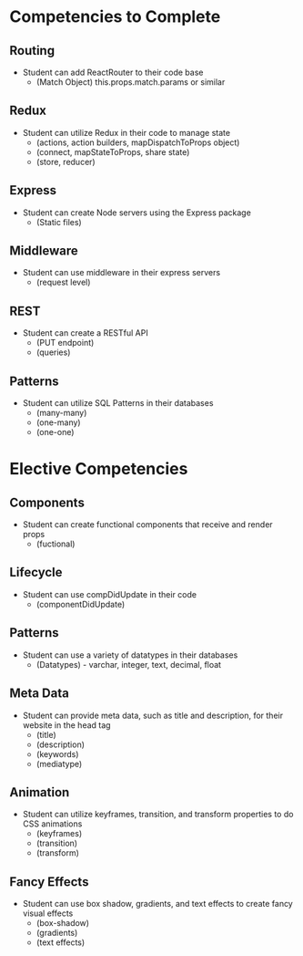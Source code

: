 # Competencies to Complete
## Routing
- Student can add ReactRouter to their code base
  - (Match Object) this.props.match.params or similar
## Redux
- Student can utilize Redux in their code to manage state
  - (actions, action builders, mapDispatchToProps object)
  - (connect, mapStateToProps, share state)
  - (store, reducer)
## Express
- Student can create Node servers using the Express package
  - (Static files)
## Middleware
- Student can use middleware in their express servers
  - (request level)
## REST
- Student can create a RESTful API
  - (PUT endpoint)
  - (queries)
## Patterns
- Student can utilize SQL Patterns in their databases
  - (many-many)
  - (one-many)
  - (one-one)

# Elective Competencies
## Components
- Student can create functional components that receive and render props
  - (fuctional)
## Lifecycle
- Student can use compDidUpdate in their code
  - (componentDidUpdate)
## Patterns
- Student can use a variety of datatypes in their databases
  - (Datatypes) - varchar, integer, text, decimal, float
## Meta Data
- Student can provide meta data, such as title and description, for their website in the head tag
  - (title)
  - (description)
  - (keywords)
  - (mediatype)
## Animation
- Student can utilize keyframes, transition, and transform properties to do CSS animations
  - (keyframes)
  - (transition)
  - (transform)
## Fancy Effects
- Student can use box shadow, gradients, and text effects to create fancy visual effects
  - (box-shadow)
  - (gradients)
  - (text effects)